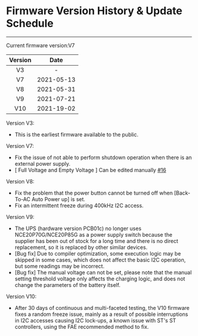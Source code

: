  # Firmware Version History & Update Schedule

------
Current firmware version:V7

| Version | Date |
| :--------:   | :-----:  |
| V3 | - |
| V7 | 2021-05-13 |
| V8 | 2021-05-31 |
| V9 | 2021-07-21 |
| V10 | 2021-19-02 |

Version V3:

 - This is the earliest firmware available to the public.

Version V7:

 - Fix the issue of not able to perform shutdown operation when there is an external power supply.
 - [ Full Voltage and Empty Voltage ] Can be edited manually [#16][1]

Version V8:

 - Fix the problem that the power button cannot be turned off when [Back-To-AC Auto Power up] is set.
 - Fix an intermittent freeze during 400kHz I2C access.

Version V9:

 - The UPS (hardware version PCB01c) no longer uses NCE20P70G/NCE20P85G as a power supply switch because the supplier has been out of stock for a long time and there is no direct replacement, so it is replaced by other similar devices.
 - [Bug fix] Due to compiler optimization, some execution logic may be skipped in some cases, which does not affect the basic I2C operation, but some readings may be incorrect.
 - [Bug fix] The manual voltage can not be set, please note that the manual setting threshold voltage only affects the charging logic, and does not change the parameters of the battery itself.

Version V10:

 - After 30 days of continuous and multi-faceted testing, the V10 firmware fixes a random freeze issue, mainly as a result of possible interruptions in I2C accesses causing I2C lock-ups, a known issue with ST's ST controllers, using the FAE recommended method to fix.


  [1]: https://github.com/geeekpi/upsplus/issues/16 "Issue #16"
